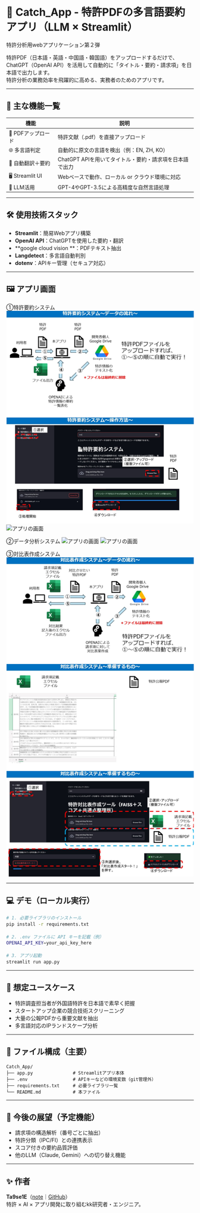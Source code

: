 # 🎯 Catch_App - 特許PDFの多言語要約アプリ（LLM × Streamlit）
特許分析用webアプリケーション第２弾

特許PDF（日本語・英語・中国語・韓国語）をアップロードするだけで、ChatGPT（OpenAI API）を活用して自動的に「タイトル・要約・請求項」を日本語で出力します。  
特許分析の業務効率を飛躍的に高める、実務者のためのアプリです。

---

## 🔧 主な機能一覧

| 機能 | 説明 |
|------|------|
| 📄 PDFアップロード | 特許文献（.pdf）を直接アップロード |
| 🌐 多言語判定 | 自動的に原文の言語を検出（例：EN, ZH, KO） |
| 🔁 自動翻訳＋要約 | ChatGPT APIを用いてタイトル・要約・請求項を日本語で出力 |
| 🖥️ Streamlit UI | Webベースで動作、ローカル or クラウド環境に対応 |
| 🧠 LLM活用 | GPT-4やGPT-3.5による高精度な自然言語処理 |

---

## 🛠️ 使用技術スタック

- **Streamlit**：簡易Webアプリ構築
- **OpenAI API**：ChatGPTを使用した要約・翻訳
- **google cloud vision **：PDFテキスト抽出
- **Langdetect**：多言語自動判別
- **dotenv**：APIキー管理（セキュア対応）

---

## 🖼️ アプリ画面

①特許要約システム
![アプリの画面](fig/特許要約システム1.jpg)
![アプリの画面](fig/特許要約システム2.jpg)
![アプリの画面](fig/データ分析システム2.jpg)

②データ分析システム
![アプリの画面](fig/データ分析システム1.jpg)
![アプリの画面](fig/データ分析システム3.jpg)

③対比表作成システム
![アプリの画面](fig/対比表作成システム1.jpg)
![アプリの画面](fig/対比表作成システム2.jpg)
![アプリの画面](fig/対比表作成システム3.jpg)


---

## 💻 デモ（ローカル実行）

```bash
# 1. 必要ライブラリのインストール
pip install -r requirements.txt

# 2. .env ファイルに API キーを記載（例）
OPENAI_API_KEY=your_api_key_here

# 3. アプリ起動
streamlit run app.py
```

---

## 🧪 想定ユースケース

- 特許調査担当者が外国語特許を日本語で素早く把握
- スタートアップ企業の競合技術スクリーニング
- 大量の公報PDFから重要文献を抽出
- 多言語対応のIPランドスケープ分析

---

## 📁 ファイル構成（主要）

```
Catch_App/
├── app.py               # Streamlitアプリ本体
├── .env                 # APIキーなどの環境変数（git管理外）
├── requirements.txt     # 必要ライブラリ一覧
└── README.md            # 本ファイル
```

---

## 📌 今後の展望（予定機能）

- 請求項の構造解析（番号ごとに抽出）
- 特許分類（IPC/FI）との連携表示
- スコア付きの要約品質評価
- 他のLLM（Claude, Gemini）への切り替え機能

---

## ✨ 作者

**Ta9se1E**（[note](https://note.com/ta9se1)｜[GitHub](https://github.com/ta9se1E)）  
特許 × AI × アプリ開発に取り組むkk研究者・エンジニア。  
